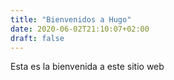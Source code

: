 ```yaml
---
title: "Bienvenidos a Hugo"
date: 2020-06-02T21:10:07+02:00
draft: false
---
```


Esta es la bienvenida a este sitio web